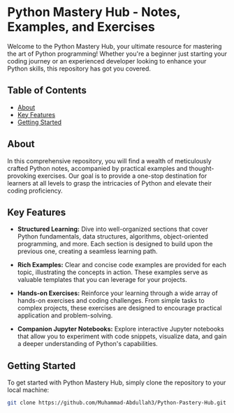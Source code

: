 # Python Mastery Hub - Notes, Examples, and Exercises

Welcome to the Python Mastery Hub, your ultimate resource for mastering the art of Python programming! Whether you're a beginner just starting your coding journey or an experienced developer looking to enhance your Python skills, this repository has got you covered.

## Table of Contents

- [About](#about)
- [Key Features](#key-features)
- [Getting Started](#getting-started)

## About

In this comprehensive repository, you will find a wealth of meticulously crafted Python notes, accompanied by practical examples and thought-provoking exercises. Our goal is to provide a one-stop destination for learners at all levels to grasp the intricacies of Python and elevate their coding proficiency.

## Key Features

- **Structured Learning:** Dive into well-organized sections that cover Python fundamentals, data structures, algorithms, object-oriented programming, and more. Each section is designed to build upon the previous one, creating a seamless learning path.

- **Rich Examples:** Clear and concise code examples are provided for each topic, illustrating the concepts in action. These examples serve as valuable templates that you can leverage for your projects.

- **Hands-on Exercises:** Reinforce your learning through a wide array of hands-on exercises and coding challenges. From simple tasks to complex projects, these exercises are designed to encourage practical application and problem-solving.

- **Companion Jupyter Notebooks:** Explore interactive Jupyter notebooks that allow you to experiment with code snippets, visualize data, and gain a deeper understanding of Python's capabilities.

## Getting Started

To get started with Python Mastery Hub, simply clone the repository to your local machine:

```bash
git clone https://github.com/Muhammad-Abdullah3/Python-Pastery-Hub.git



